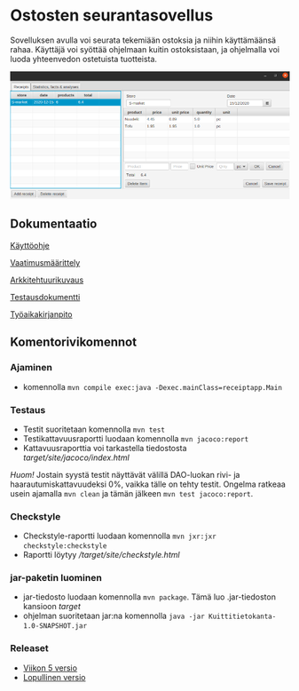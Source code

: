 # Ostosten seurantasovellus

Sovelluksen avulla voi seurata tekemiään ostoksia ja niihin käyttämäänsä rahaa. Käyttäjä voi syöttää ohjelmaan kuitin ostoksistaan, ja ohjelmalla voi luoda yhteenvedon ostetuista tuotteista.

![kuvakaappaus-sovelluksesta](dokumentaatio/kuvat/kuitti-valittuna.png)

## Dokumentaatio
[Käyttöohje](dokumentaatio/kayttoohje.md)

[Vaatimusmäärittely](dokumentaatio/vaatimusmaarittely.md)

[Arkkitehtuurikuvaus](dokumentaatio/arkkitehtuuri.md)

[Testausdokumentti](dokumentaatio/testaus.md)

[Työaikakirjanpito](tyoaikakirjanpito.md)


## Komentorivikomennot 

### Ajaminen
- komennolla `mvn compile exec:java -Dexec.mainClass=receiptapp.Main`

### Testaus
- Testit suoritetaan komennolla `mvn test`
- Testikattavuusraportti luodaan komennolla `mvn jacoco:report`
- Kattavuusraporttia voi tarkastella tiedostosta *target/site/jacoco/index.html*

*Huom!* Jostain syystä testit näyttävät välillä DAO-luokan rivi- ja haarautumiskattavuudeksi 0%, vaikka tälle on tehty testit. Ongelma ratkeaa usein ajamalla `mvn clean` ja tämän jälkeen `mvn test jacoco:report`.

### Checkstyle
- Checkstyle-raportti luodaan komennolla `mvn jxr:jxr checkstyle:checkstyle`
- Raportti löytyy */target/site/checkstyle.html*

### jar-paketin luominen
- jar-tiedosto luodaan komennolla `mvn package`. Tämä luo .jar-tiedoston kansioon *target*
- ohjelman suoritetaan jar:na komennolla `java -jar Kuittitietokanta-1.0-SNAPSHOT.jar`

### Releaset
- [Viikon 5 versio](https://github.com/serepo/ot-harjoitustyo/releases/tag/viikko5)
- [Lopullinen versio](https://github.com/serepo/ot-harjoitustyo/releases/tag/loppupalautus)